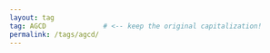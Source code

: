 ```yaml
---
layout: tag
tag: AGCD              # <‑‑ keep the original capitalization!
permalink: /tags/agcd/
---
```


